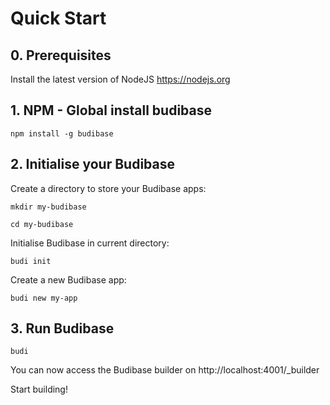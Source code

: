 # Quick Start

## 0. Prerequisites

Install the latest version of NodeJS https://nodejs.org

## **1. NPM - Global install budibase**

```
npm install -g budibase
```



## **2. Initialise your Budibase**

Create a directory to store your Budibase apps:

```
mkdir my-budibase
```

```
cd my-budibase
```

Initialise Budibase in current directory:

```
budi init
```

Create a new Budibase app:

```
budi new my-app
```

## **3. Run Budibase**

```
budi
```

You can now access the Budibase builder on http://localhost:4001/_builder

Start building!

